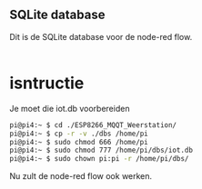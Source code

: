 ## SQLite database <br>
Dit is de SQLite database voor de node-red flow. <br>
 <br>
 
# isntructie

Je moet die iot.db voorbereiden
~~~bash
pi@pi4:~ $ cd ./ESP8266_MQQT_Weerstation/
pi@pi4:~ $ cp -r -v ./dbs /home/pi
pi@pi4:~ $ sudo chmod 666 /home/pi
pi@pi4:~ $ sudo chmod 777 /home/pi/dbs/iot.db
pi@pi4:~ $ sudo chown pi:pi -r /home/pi/dbs/
~~~

Nu zult de node-red flow ook werken.
